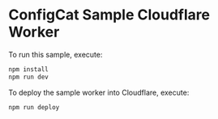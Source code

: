 # ConfigCat Sample Cloudflare Worker

To run this sample, execute:

```bash
npm install
npm run dev
```

To deploy the sample worker into Cloudflare, execute:

```bash
npm run deploy
```
